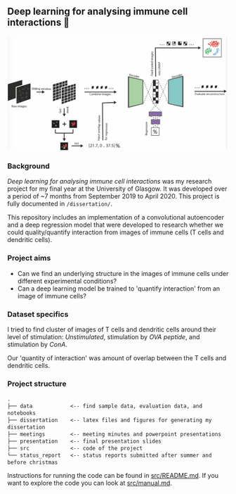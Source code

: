 ## Deep learning for analysing immune cell interactions :microscope:

<img src="dissertation/figures/system_diagram.png" alt="system diagram" width="500"/>

### Background

_Deep learning for analysing immune cell interactions_ was my research project for my final year at the University of Glasgow. It was developed over a period of ~7 months from September 2019 to April 2020. This project is fully documented in `/dissertation/`.

This repository includes an implementation of a convolutional autoencoder and a deep regression model that were developed to research whether we could quality/quantify interaction from images of immune cells (T cells and dendritic cells).

### Project aims

* Can we find an underlying structure in the images of immune cells under different experimental conditions?
* Can a deep learning model be trained to 'quantify interaction' from an image of immune cells?

### Dataset specifics

I tried to find cluster of images of T cells and dendritic cells around their level of stimulation: _Unstimulated_, stimulation by _OVA peptide_, and stimulation by _ConA_.

Our 'quantity of interaction' was amount of overlap between the T cells and dendritic cells.

### Project structure

```
.
├── data            <-- find sample data, evaluation data, and notebooks
├── dissertation    <-- latex files and figures for generating my dissertation
├── meetings        <-- meeting minutes and powerpoint presentations
├── presentation    <-- final presentation slides
├── src             <-- code of the project
└── status_report   <-- status reports submitted after summer and before christmas
```

Instructions for running the code can be found in [src/README.md](src/README.md). If you want to explore the code you can look at [src/manual.md](src/manual.md).
